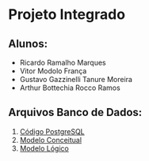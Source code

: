 # Projeto Integrado
## Alunos: 
- Ricardo Ramalho Marques
- Vitor Modolo França
- Gustavo Gazzinelli Tanure Moreira
- Arthur Bottechia Rocco Ramos

## Arquivos Banco de Dados:
1. [Código PostgreSQL](ProjetoIntegrado-Abrantes/ProjetoIntegrado.sql)
2. [Modelo Conceitual](ProjetoIntegrado-Abrantes/ProjetoIntegrado.brM3)
3. [Modelo Lógico](ProjetoIntegrado-Abrantes/ProjetoIntegrado.architect)
